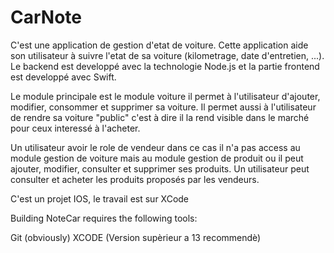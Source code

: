 # CarNote

C'est une application de gestion d'etat de voiture.
Cette application aide son utilisateur à suivre l'etat de sa voiture (kilometrage, date d'entretien, ...).
Le backend est developpé avec la technologie Node.js et la partie frontend est developpé avec Swift.

Le module principale est le module voiture il permet à l'utilisateur d'ajouter, modifier, consommer et supprimer sa voiture.
Il permet aussi à l'utilisateur de rendre sa voiture "public" c'est à dire il la rend visible dans le marché pour ceux interessé à l'acheter.

Un utilisateur avoir le role de vendeur dans ce cas il n'a pas access au module gestion de voiture mais au module gestion de produit ou il peut ajouter, modifier, consulter et supprimer ses produits. Un utilisateur peut consulter et acheter les produits proposés par les vendeurs.






C'est un projet IOS, le travail est sur XCode

Building NoteCar requires the following tools:

Git (obviously) XCODE (Version supèrieur a 13 recommendè)
